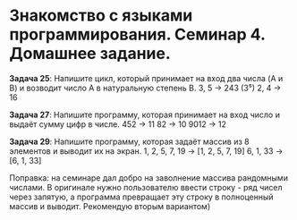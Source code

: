 # Знакомство с языками программирования. Семинар 4. Домашнее задание.

**Задача 25**: Напишите цикл, который принимает на вход два числа (A и B) и возводит число A в натуральную степень B.
3, 5 -> 243 (3⁵)
2, 4 -> 16

**Задача 27**: Напишите программу, которая принимает на вход число и выдаёт сумму цифр в числе.
452 -> 11
82 -> 10
9012 -> 12

**Задача 29**: Напишите программу, которая задаёт массив из 8 элементов и выводит их на экран.
1, 2, 5, 7, 19 -> [1, 2, 5, 7, 19]
6, 1, 33 -> [6, 1, 33]

Поправка: на семинаре дал добро на заволнение массива рандомными числами. В оригинале нужно пользователю ввести строку - ряд чисел через запятую, а программа превращает эту строку в полноценный массив и выводит. Рекомендую вторым вариантом)


